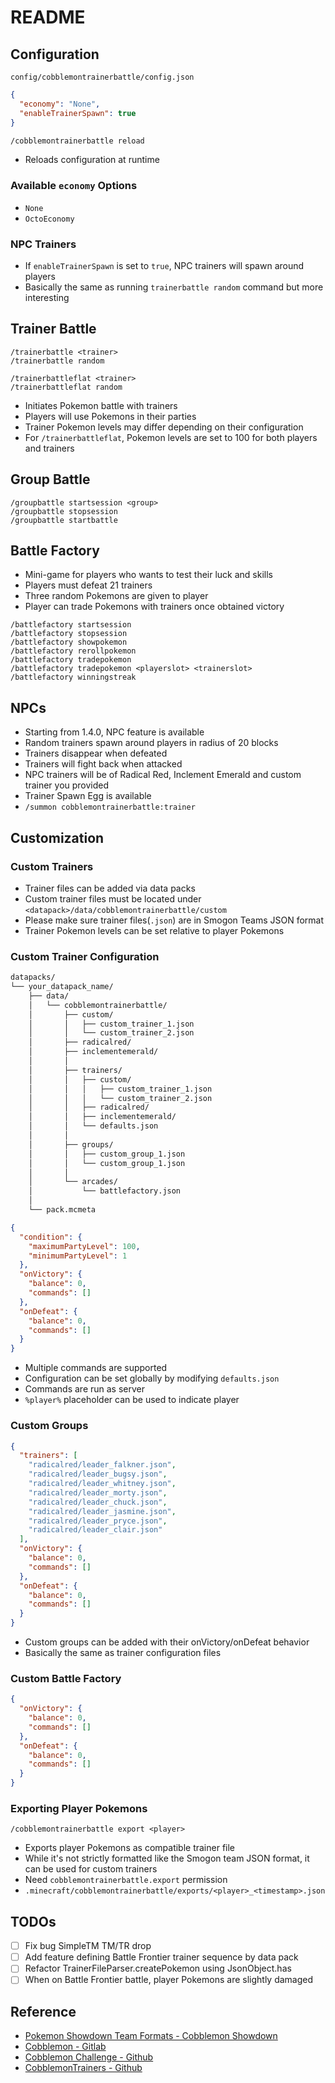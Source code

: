 # README

## Configuration

`config/cobblemontrainerbattle/config.json`

```json
{
  "economy": "None",
  "enableTrainerSpawn": true
}
```

```dtd
/cobblemontrainerbattle reload
```

- Reloads configuration at runtime 

### Available `economy` Options

- `None`
- `OctoEconomy`

### NPC Trainers

- If `enableTrainerSpawn` is set to `true`, NPC trainers will spawn around players
- Basically the same as running `trainerbattle random` command but more interesting

## Trainer Battle

```
/trainerbattle <trainer>
/trainerbattle random

/trainerbattleflat <trainer>
/trainerbattleflat random
```

- Initiates Pokemon battle with trainers
- Players will use Pokemons in their parties
- Trainer Pokemon levels may differ depending on their configuration
- For `/trainerbattleflat`, Pokemon levels are set to 100 for both players and trainers

## Group Battle

```
/groupbattle startsession <group>
/groupbattle stopsession
/groupbattle startbattle
```

## Battle Factory

- Mini-game for players who wants to test their luck and skills
- Players must defeat 21 trainers
- Three random Pokemons are given to player
- Player can trade Pokemons with trainers once obtained victory

```
/battlefactory startsession
/battlefactory stopsession
/battlefactory showpokemon
/battlefactory rerollpokemon
/battlefactory tradepokemon
/battlefactory tradepokemon <playerslot> <trainerslot>
/battlefactory winningstreak
```

## NPCs

- Starting from 1.4.0, NPC feature is available
- Random trainers spawn around players in radius of 20 blocks
- Trainers disappear when defeated
- Trainers will fight back when attacked
- NPC trainers will be of Radical Red, Inclement Emerald and custom trainer you provided
- Trainer Spawn Egg is available
- `/summon cobblemontrainerbattle:trainer`

## Customization

### Custom Trainers

- Trainer files can be added via data packs
- Custom trainer files must be located under `<datapack>/data/cobblemontrainerbattle/custom`
- Please make sure trainer files(`.json`) are in Smogon Teams JSON format
- Trainer Pokemon levels can be set relative to player Pokemons

### Custom Trainer Configuration

```dtd
datapacks/
└── your_datapack_name/
    ├── data/
    │   └── cobblemontrainerbattle/
    │       ├── custom/
    │       │   ├── custom_trainer_1.json
    │       │   └── custom_trainer_2.json
    │       ├── radicalred/
    │       ├── inclementemerald/
    │       │
    │       ├── trainers/
    │       │   ├── custom/
    │       │   │   ├── custom_trainer_1.json
    │       │   │   └── custom_trainer_2.json
    │       │   ├── radicalred/
    │       │   ├── inclementemerald/
    │       │   └── defaults.json
    │       │
    │       ├── groups/
    │       │   ├── custom_group_1.json
    │       │   └── custom_group_1.json
    │       │
    │       └── arcades/
    │           └── battlefactory.json
    │
    └── pack.mcmeta
```

```json
{
  "condition": {
    "maximumPartyLevel": 100,
    "minimumPartyLevel": 1
  },
  "onVictory": {
    "balance": 0,
    "commands": []
  },
  "onDefeat": {
    "balance": 0,
    "commands": []
  }
}
```
- Multiple commands are supported
- Configuration can be set globally by modifying `defaults.json`
- Commands are run as server
- `%player%` placeholder can be used to indicate player

### Custom Groups

```json
{
  "trainers": [
    "radicalred/leader_falkner.json",
    "radicalred/leader_bugsy.json",
    "radicalred/leader_whitney.json",
    "radicalred/leader_morty.json",
    "radicalred/leader_chuck.json",
    "radicalred/leader_jasmine.json",
    "radicalred/leader_pryce.json",
    "radicalred/leader_clair.json"
  ],
  "onVictory": {
    "balance": 0,
    "commands": []
  },
  "onDefeat": {
    "balance": 0,
    "commands": []
  }
}
```

- Custom groups can be added with their onVictory/onDefeat behavior
- Basically the same as trainer configuration files

### Custom Battle Factory

```json
{
  "onVictory": {
    "balance": 0,
    "commands": []
  },
  "onDefeat": {
    "balance": 0,
    "commands": []
  }
}
```

### Exporting Player Pokemons

```
/cobblemontrainerbattle export <player>
```

- Exports player Pokemons as compatible trainer file
- While it's not strictly formatted like the Smogon team JSON format, it can be used for custom trainers
- Need `cobblemontrainerbattle.export` permission
- `.minecraft/cobblemontrainerbattle/exports/<player>_<timestamp>.json`

## TODOs

- [ ] Fix bug SimpleTM TM/TR drop
- [ ] Add feature defining Battle Frontier trainer sequence by data pack
- [ ] Refactor TrainerFileParser.createPokemon using JsonObject.has
- [ ] When on Battle Frontier battle, player Pokemons are slightly damaged

## Reference
- [Pokemon Showdown Team Formats - Cobblemon Showdown](https://gitlab.com/cable-mc/cobblemon-showdown/-/blob/master/sim/TEAMS.md#packed-format)
- [Cobblemon - Gitlab](https://gitlab.com/cable-mc/cobblemon)
- [Cobblemon Challenge - Github](https://github.com/TurtleHoarder/Cobblemon-Challenge)
- [CobblemonTrainers - Github](https://github.com/davo899/CobblemonTrainers/tree/main)